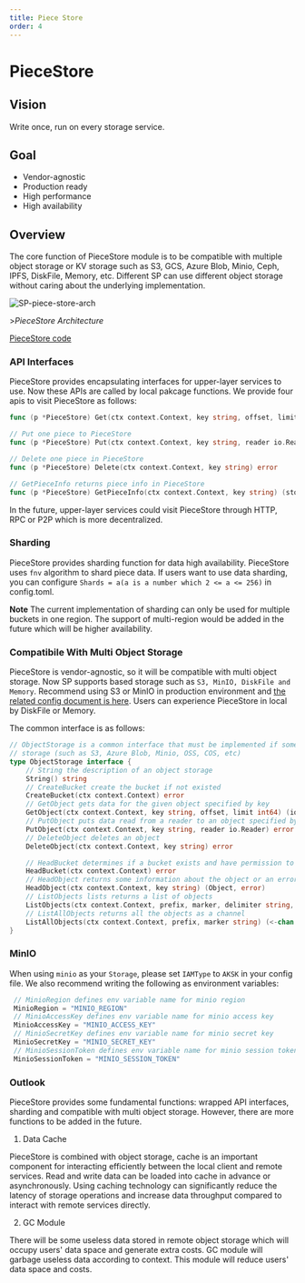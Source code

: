 ```yaml
---
title: Piece Store
order: 4
---
```


# PieceStore

## Vision

Write once, run on every storage service.

## Goal

- Vendor-agnostic
- Production ready
- High performance
- High availability

## Overview

The core function of PieceStore module is to be compatible with multiple object storage or KV storage such as S3, GCS, Azure Blob, Minio, Ceph, IPFS, DiskFile, Memory, etc. Different SP can use different object storage without caring about the underlying implementation.

![SP-piece-store-arch](../../../../static/asset/11-SP-Piecestore-Arch.jpg)

<div style={{textAlign:'center'}}>><i>PieceStore Architecture</i></div>

[PieceStore code](https://github.com/bnb-chain/greenfield-storage-provider/tree/master/store/piecestore)

### API Interfaces

PieceStore provides encapsulating interfaces for upper-layer services to use.
Now these APIs are called by local pakcage functions. We provide four apis to visit PieceStore as follows:

```go
func (p *PieceStore) Get(ctx context.Context, key string, offset, limit int64) (io.ReadCloser, error)

// Put one piece to PieceStore
func (p *PieceStore) Put(ctx context.Context, key string, reader io.Reader) error

// Delete one piece in PieceStore
func (p *PieceStore) Delete(ctx context.Context, key string) error

// GetPieceInfo returns piece info in PieceStore
func (p *PieceStore) GetPieceInfo(ctx context.Context, key string) (storage.Object, error)
```

In the future, upper-layer services could visit PieceStore through HTTP, RPC or P2P which is more decentralized.

### Sharding

PieceStore provides sharding function for data high availability. PieceStore uses `fnv` algorithm to shard piece data. If users want to use data sharding, you can configure `Shards = a(a is a number which 2 <= a <= 256)` in config.toml.

**Note** The current implementation of sharding can only be used for multiple buckets in one region. The support of multi-region would be added in the future which will be higher availability.

### Compatibile With Multi Object Storage

PieceStore is vendor-agnostic, so it will be compatible with multi object storage. Now SP supports based storage such as `S3, MinIO, DiskFile and Memory`.
Recommend using S3 or MinIO in production environment and [the related config document is here](https://github.com/bnb-chain/greenfield-storage-provider/blob/master/store/piecestore/README.md). Users can experience PieceStore in local by DiskFile or Memory.

The common interface is as follows:

```go
// ObjectStorage is a common interface that must be implemented if some users want to use an object
// storage (such as S3, Azure Blob, Minio, OSS, COS, etc)
type ObjectStorage interface {
    // String the description of an object storage
    String() string
    // CreateBucket create the bucket if not existed
    CreateBucket(ctx context.Context) error
    // GetObject gets data for the given object specified by key
    GetObject(ctx context.Context, key string, offset, limit int64) (io.ReadCloser, error)
    // PutObject puts data read from a reader to an object specified by key
    PutObject(ctx context.Context, key string, reader io.Reader) error
    // DeleteObject deletes an object
    DeleteObject(ctx context.Context, key string) error

    // HeadBucket determines if a bucket exists and have permission to access it
    HeadBucket(ctx context.Context) error
    // HeadObject returns some information about the object or an error if not found
    HeadObject(ctx context.Context, key string) (Object, error)
    // ListObjects lists returns a list of objects
    ListObjects(ctx context.Context, prefix, marker, delimiter string, limit int64) ([]Object, error)
    // ListAllObjects returns all the objects as a channel
    ListAllObjects(ctx context.Context, prefix, marker string) (<-chan Object, error)
}
```
### MinIO

When using `minio` as your `Storage`, please set `IAMType` to `AKSK` in your config file. 
We also recommend writing the following as environment variables:
```go
 // MinioRegion defines env variable name for minio region
 MinioRegion = "MINIO_REGION"
 // MinioAccessKey defines env variable name for minio access key
 MinioAccessKey = "MINIO_ACCESS_KEY"
 // MinioSecretKey defines env variable name for minio secret key
 MinioSecretKey = "MINIO_SECRET_KEY"
 // MinioSessionToken defines env variable name for minio session token
 MinioSessionToken = "MINIO_SESSION_TOKEN"
```

### Outlook

PieceStore provides some fundamental functions: wrapped API interfaces, sharding and compatible with multi object storage. However, there are more functions to be added in the future. 

1. Data Cache

PieceStore is combined with object storage, cache is an important component for interacting efficiently between the local client and remote services. Read and write data can be loaded into cache in advance or asynchronously. Using caching technology can significantly reduce the latency of storage operations and increase data throughput compared to interact with remote services directly.

2. GC Module

There will be some useless data stored in remote object storage which will occupy users' data space and generate extra costs. GC module will garbage useless data according to context. This module will reduce users' data space and costs.
